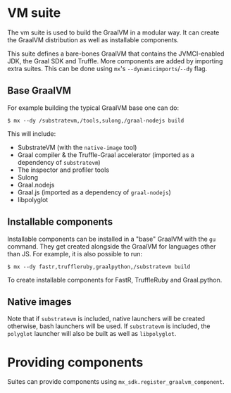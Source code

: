 # VM suite

The vm suite is used to build the GraalVM in a modular way.
It can create the GraalVM distribution as well as installable components.

This suite defines a bare-bones GraalVM that contains the JVMCI-enabled JDK, the Graal SDK and Truffle.
More components are added by importing extra suites.
This can be done using `mx`'s `--dynamicimports`/`--dy` flag.

## Base GraalVM
For example building the typical GraalVM base one can do:
```
$ mx --dy /substratevm,/tools,sulong,/graal-nodejs build
```

This will include:
- SubstrateVM (with the `native-image` tool)
- Graal compiler & the Truffle-Graal accelerator (imported as a dependency of `substratevm`)
- The inspector and profiler tools
- Sulong
- Graal.nodejs
- Graal.js (imported as a dependency of `graal-nodejs`)
- libpolyglot

## Installable components
Installable components can be installed in a "base" GraalVM with the `gu` command.
They get created alongside the GraalVM for languages other than JS.
For example, it is also possible to run:
```
$ mx --dy fastr,truffleruby,graalpython,/substratevm build
```

To create installable components for FastR, TruffleRuby and Graal.python.

## Native images
Note that if `substratevm` is included, native launchers will be created otherwise, bash launchers will be used.
If `substratevm` is included, the `polyglot` launcher will also be built as well as `libpolyglot`.

# Providing components

Suites can provide components using `mx_sdk.register_graalvm_component`.